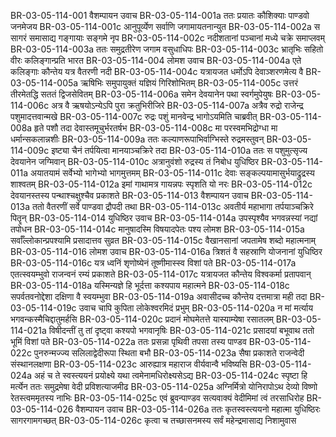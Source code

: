 BR-03-05-114-001	वैशम्पायन उवाच
BR-03-05-114-001a	ततः प्रयातः कौशिक्याः पाण्डवो जनमेजय
BR-03-05-114-001c	आनुपूर्व्येण सर्वाणि जगामायतनान्युत
BR-03-05-114-002a	स सागरं समासाद्य गङ्गायाः सङ्गमे नृप
BR-03-05-114-002c	नदीशतानां पञ्चानां मध्ये चक्रे समाप्लवम्
BR-03-05-114-003a	ततः समुद्रतीरेण जगाम वसुधाधिपः
BR-03-05-114-003c	भ्रातृभिः सहितो वीरः कलिङ्गान्प्रति भारत
BR-03-05-114-004	लोमश उवाच
BR-03-05-114-004a	एते कलिङ्गाः कौन्तेय यत्र वैतरणी नदी
BR-03-05-114-004c	यत्रायजत धर्मोऽपि देवाञ्शरणमेत्य वै
BR-03-05-114-005a	ऋषिभिः समुपायुक्तं यज्ञियं गिरिशोभितम्
BR-03-05-114-005c	उत्तरं तीरमेतद्धि सततं द्विजसेवितम्
BR-03-05-114-006a	समेन देवयानेन पथा स्वर्गमुपेयुषः
BR-03-05-114-006c	अत्र वै ऋषयोऽन्येऽपि पुरा क्रतुभिरीजिरे
BR-03-05-114-007a	अत्रैव रुद्रो राजेन्द्र पशुमादत्तवान्मखे
BR-03-05-114-007c	रुद्रः पशुं मानवेन्द्र भागोऽयमिति चाब्रवीत्
BR-03-05-114-008a	हृते पशौ तदा देवास्तमूचुर्भरतर्षभ
BR-03-05-114-008c	मा परस्वमभिद्रोग्धा मा धर्मान्सकलान्नशीः
BR-03-05-114-009a	ततः कल्याणरूपाभिर्वाग्भिस्ते रुद्रमस्तुवन्
BR-03-05-114-009c	इष्ट्या चैनं तर्पयित्वा मानयाञ्चक्रिरे तदा
BR-03-05-114-010a	ततः स पशुमुत्सृज्य देवयानेन जग्मिवान्
BR-03-05-114-010c	अत्रानुवंशो रुद्रस्य तं निबोध युधिष्ठिर
BR-03-05-114-011a	अयातयामं सर्वेभ्यो भागेभ्यो भागमुत्तमम्
BR-03-05-114-011c	देवाः सङ्कल्पयामासुर्भयाद्रुद्रस्य शाश्वतम्
BR-03-05-114-012a	इमां गाथामत्र गायन्नपः स्पृशति यो नरः
BR-03-05-114-012c	देवयानस्तस्य पन्थाश्चक्षुश्चैव प्रकाशते
BR-03-05-114-013	वैशम्पायन उवाच
BR-03-05-114-013a	ततो वैतरणीं सर्वे पाण्डवा द्रौपदी तथा
BR-03-05-114-013c	अवतीर्य महाभागा तर्पयाञ्चक्रिरे पितॄन्
BR-03-05-114-014	युधिष्ठिर उवाच
BR-03-05-114-014a	उपस्पृश्यैव भगवन्नस्यां नद्यां तपोधन
BR-03-05-114-014c	मानुषादस्मि विषयादपेतः पश्य लोमश
BR-03-05-114-015a	सर्वाँल्लोकान्प्रपश्यामि प्रसादात्तव सुव्रत
BR-03-05-114-015c	वैखानसानां जपतामेष शब्दो महात्मनाम्
BR-03-05-114-016	लोमश उवाच
BR-03-05-114-016a	त्रिशतं वै सहस्राणि योजनानां युधिष्ठिर
BR-03-05-114-016c	यत्र ध्वनिं शृणोष्येनं तूष्णीमास्स्व विशां पते
BR-03-05-114-017a	एतत्स्वयम्भुवो राजन्वनं रम्यं प्रकाशते
BR-03-05-114-017c	यत्रायजत कौन्तेय विश्वकर्मा प्रतापवान्
BR-03-05-114-018a	यस्मिन्यज्ञे हि भूर्दत्ता कश्यपाय महात्मने
BR-03-05-114-018c	सपर्वतवनोद्देशा दक्षिणा वै स्वयम्भुवा
BR-03-05-114-019a	अवासीदच्च कौन्तेय दत्तमात्रा मही तदा
BR-03-05-114-019c	उवाच चापि कुपिता लोकेश्वरमिदं प्रभुम्
BR-03-05-114-020a	न मां मर्त्याय भगवन्कस्मैचिद्दातुमर्हसि
BR-03-05-114-020c	प्रदानं मोघमेतत्ते यास्याम्येषा रसातलम्
BR-03-05-114-021a	विषीदन्तीं तु तां दृष्ट्वा कश्यपो भगवानृषिः
BR-03-05-114-021c	प्रसादयां बभूवाथ ततो भूमिं विशां पते
BR-03-05-114-022a	ततः प्रसन्ना पृथिवी तपसा तस्य पाण्डव
BR-03-05-114-022c	पुनरुन्मज्ज्य सलिलाद्वेदीरूपा स्थिता बभौ
BR-03-05-114-023a	सैषा प्रकाशते राजन्वेदी संस्थानलक्षणा
BR-03-05-114-023c	आरुह्यात्र महाराज वीर्यवान्वै भविष्यसि
BR-03-05-114-024a	अहं च ते स्वस्त्ययनं प्रयोक्ष्ये यथा त्वमेनामधिरोक्ष्यसेऽद्य
BR-03-05-114-024c	स्पृष्टा हि मर्त्येन ततः समुद्रमेषा वेदी प्रविशत्याजमीढ
BR-03-05-114-025a	अग्निर्मित्रो योनिरापोऽथ देव्यो विष्णो रेतस्त्वममृतस्य नाभिः
BR-03-05-114-025c	एवं ब्रुवन्पाण्डव सत्यवाक्यं वेदीमिमां त्वं तरसाधिरोह
BR-03-05-114-026	वैशम्पायन उवाच
BR-03-05-114-026a	ततः कृतस्वस्त्ययनो महात्मा युधिष्ठिरः सागरगामगच्छत्
BR-03-05-114-026c	कृत्वा च तच्छासनमस्य सर्वं महेन्द्रमासाद्य निशामुवास
